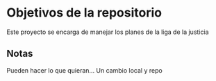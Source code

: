 # Objetivos de la repositorio

Este proyecto se encarga de manejar los planes de la liga de la justicia


## Notas
Pueden hacer lo que quieran...
Un cambio local y repo
